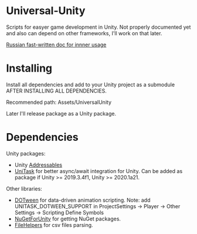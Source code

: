 # Universal-Unity
Scripts for easyer game development in Unity. Not properly documented yet and also can depend on other frameworks, I'll work on that later.

[Russian fast-written doc for innner usage](https://docs.google.com/document/d/15KHWurD4m-SBTkwx2fv_B5KpM4ONifXPUAMkMnKCq7I/edit?usp=sharing)

# Installing
Install all dependencies and add to your Unity project as a submodule AFTER INSTALLING ALL DEPENDENCIES.

Recommended path: Assets/UniversalUnity

Later I'll release package as a Unity package.

# Dependencies
Unity packages:
- Unity [Addressables](https://docs.unity3d.com/Manual/com.unity.addressables.html)
- [UniTask](https://github.com/Cysharp/UniTask) for better async/await integration for Unity. 
Can be added as package if Unity >= 2019.3.4f1, Unity >= 2020.1a21.

Other libraries:
- [DOTween](http://dotween.demigiant.com/getstarted.php) for data-driven animation scripting.
Note: add UNITASK_DOTWEEN_SUPPORT in ProjectSettings -> Player -> Other Settings -> Scripting Define Symbols
- [NuGetForUnity](https://github.com/GlitchEnzo/NuGetForUnity) for getting NuGet packages.
- [FileHelpers](https://github.com/MarcosMeli/FileHelpers) for csv files parsing.

